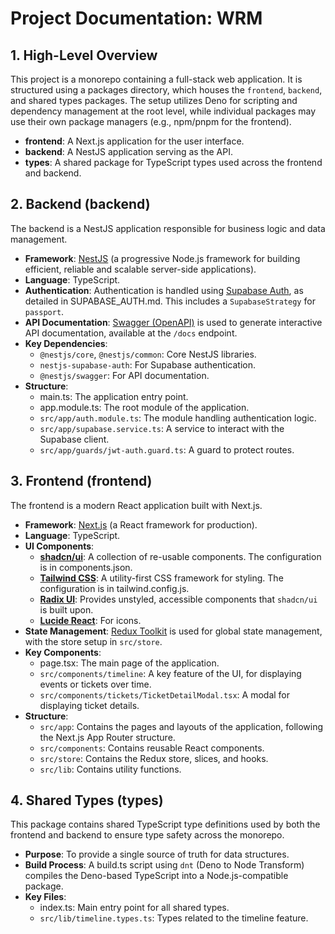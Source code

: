 
# Project Documentation: WRM

## 1. High-Level Overview

This project is a monorepo containing a full-stack web application. It is structured using a packages directory, which houses the `frontend`, `backend`, and shared types packages. The setup utilizes Deno for scripting and dependency management at the root level, while individual packages may use their own package managers (e.g., npm/pnpm for the frontend).

- **frontend**: A Next.js application for the user interface.
- **backend**: A NestJS application serving as the API.
- **types**: A shared package for TypeScript types used across the frontend and backend.

## 2. Backend (backend)

The backend is a NestJS application responsible for business logic and data management.

-   **Framework**: [NestJS](https://nestjs.com/) (a progressive Node.js framework for building efficient, reliable and scalable server-side applications).
-   **Language**: TypeScript.
-   **Authentication**: Authentication is handled using [Supabase Auth](https://supabase.com/docs/guides/auth), as detailed in SUPABASE_AUTH.md. This includes a `SupabaseStrategy` for `passport`.
-   **API Documentation**: [Swagger (OpenAPI)](https://swagger.io/) is used to generate interactive API documentation, available at the `/docs` endpoint.
-   **Key Dependencies**:
    -   `@nestjs/core`, `@nestjs/common`: Core NestJS libraries.
    -   `nestjs-supabase-auth`: For Supabase authentication.
    -   `@nestjs/swagger`: For API documentation.
-   **Structure**:
    -   main.ts: The application entry point.
    -   app.module.ts: The root module of the application.
    -   `src/app/auth.module.ts`: The module handling authentication logic.
    -   `src/app/supabase.service.ts`: A service to interact with the Supabase client.
    -   `src/app/guards/jwt-auth.guard.ts`: A guard to protect routes.

## 3. Frontend (frontend)

The frontend is a modern React application built with Next.js.

-   **Framework**: [Next.js](https://nextjs.org/) (a React framework for production).
-   **Language**: TypeScript.
-   **UI Components**:
    -   [**shadcn/ui**](https://ui.shadcn.com/): A collection of re-usable components. The configuration is in components.json.
    -   [**Tailwind CSS**](https://tailwindcss.com/): A utility-first CSS framework for styling. The configuration is in tailwind.config.js.
    -   [**Radix UI**](https://www.radix-ui.com/): Provides unstyled, accessible components that `shadcn/ui` is built upon.
    -   [**Lucide React**](https://lucide.dev/): For icons.
-   **State Management**: [Redux Toolkit](https://redux-toolkit.js.org/) is used for global state management, with the store setup in `src/store`.
-   **Key Components**:
    -   page.tsx: The main page of the application.
    -   `src/components/timeline`: A key feature of the UI, for displaying events or tickets over time.
    -   `src/components/tickets/TicketDetailModal.tsx`: A modal for displaying ticket details.
-   **Structure**:
    -   `src/app`: Contains the pages and layouts of the application, following the Next.js App Router structure.
    -   `src/components`: Contains reusable React components.
    -   `src/store`: Contains the Redux store, slices, and hooks.
    -   `src/lib`: Contains utility functions.

## 4. Shared Types (types)

This package contains shared TypeScript type definitions used by both the frontend and backend to ensure type safety across the monorepo.

-   **Purpose**: To provide a single source of truth for data structures.
-   **Build Process**: A build.ts script using `dnt` (Deno to Node Transform) compiles the Deno-based TypeScript into a Node.js-compatible package.
-   **Key Files**:
    -   index.ts: Main entry point for all shared types.
    -   `src/lib/timeline.types.ts`: Types related to the timeline feature.

